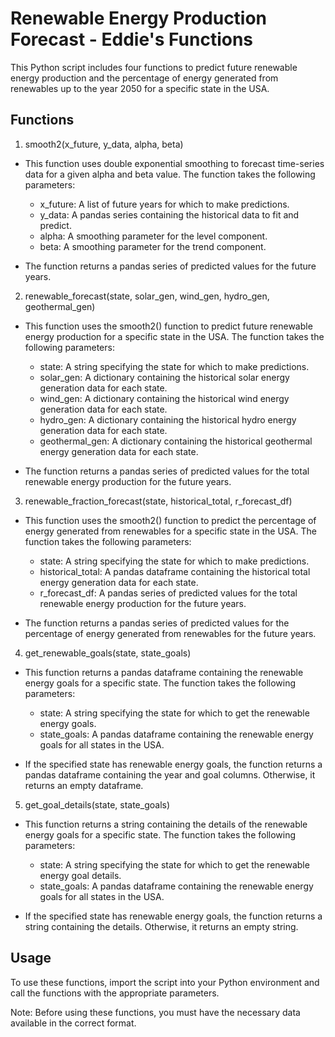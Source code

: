 # Renewable Energy Production Forecast - Eddie's Functions

This Python script includes four functions to predict future renewable energy production and the percentage of energy generated from renewables up to the year 2050 for a specific state in the USA.

## Functions

1. smooth2(x_future, y_data, alpha, beta)

- This function uses double exponential smoothing to forecast time-series data for a given alpha and beta value. The function takes the following parameters:

    - x_future: A list of future years for which to make predictions.
    - y_data: A pandas series containing the historical data to fit and predict.
    - alpha: A smoothing parameter for the level component.
    - beta: A smoothing parameter for the trend component.

- The function returns a pandas series of predicted values for the future years.

2. renewable_forecast(state, solar_gen, wind_gen, hydro_gen, geothermal_gen)

- This function uses the smooth2() function to predict future renewable energy production for a specific state in the USA. The function takes the following parameters:

    - state: A string specifying the state for which to make predictions.
    - solar_gen: A dictionary containing the historical solar energy generation data for each state.
    - wind_gen: A dictionary containing the historical wind energy generation data for each state.
    - hydro_gen: A dictionary containing the historical hydro energy generation data for each state.
    - geothermal_gen: A dictionary containing the historical geothermal energy generation data for each state.

- The function returns a pandas series of predicted values for the total renewable energy production for the future years.

3. renewable_fraction_forecast(state, historical_total, r_forecast_df)

- This function uses the smooth2() function to predict the percentage of energy generated from renewables for a specific state in the USA. The function takes the following parameters:

    - state: A string specifying the state for which to make predictions.
    - historical_total: A pandas dataframe containing the historical total energy generation data for each state.
    - r_forecast_df: A pandas series of predicted values for the total renewable energy production for the future years.

- The function returns a pandas series of predicted values for the percentage of energy generated from renewables for the future years.

4. get_renewable_goals(state, state_goals)

- This function returns a pandas dataframe containing the renewable energy goals for a specific state. The function takes the following parameters:

    - state: A string specifying the state for which to get the renewable energy goals.
    - state_goals: A pandas dataframe containing the renewable energy goals for all states in the USA.

- If the specified state has renewable energy goals, the function returns a pandas dataframe containing the year and goal columns. Otherwise, it returns an empty dataframe.

5. get_goal_details(state, state_goals)

- This function returns a string containing the details of the renewable energy goals for a specific state. The function takes the following parameters:

    - state: A string specifying the state for which to get the renewable energy goal details.
    - state_goals: A pandas dataframe containing the renewable energy goals for all states in the USA.

- If the specified state has renewable energy goals, the function returns a string containing the details. Otherwise, it returns an empty string.

## Usage

To use these functions, import the script into your Python environment and call the functions with the appropriate parameters.

Note: Before using these functions, you must have the necessary data available in the correct format.
